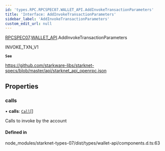 ```yaml
---
id: 'types.RPC.RPCSPEC07.WALLET_API.AddInvokeTransactionParameters'
title: 'Interface: AddInvokeTransactionParameters'
sidebar_label: 'AddInvokeTransactionParameters'
custom_edit_url: null
---
```


[RPCSPEC07](../namespaces/types.RPC.RPCSPEC07.md).[WALLET_API](../namespaces/types.RPC.RPCSPEC07.WALLET_API.md).AddInvokeTransactionParameters

INVOKE_TXN_V1

**`See`**

https://github.com/starkware-libs/starknet-specs/blob/master/api/starknet_api_openrpc.json

## Properties

### calls

• **calls**: [`Call`](../namespaces/types.RPC.RPCSPEC07.WALLET_API.md#call)[]

Calls to invoke by the account

#### Defined in

node_modules/starknet-types-07/dist/types/wallet-api/components.d.ts:63
